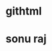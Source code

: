 # githtml
<html>
      <head>
              <title>git</title>
      </head>
      <body>
            <h1>sonu raj</h1>
      </body>
</html>
